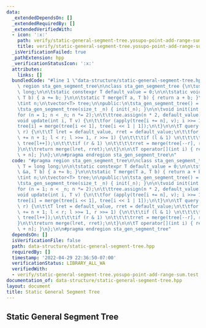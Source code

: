 ```yaml
---
data:
  _extendedDependsOn: []
  _extendedRequiredBy: []
  _extendedVerifiedWith:
  - icon: ':x:'
    path: verify/static-general-segment-tree.yosupo-point-add-range-sum.test.cpp
    title: verify/static-general-segment-tree.yosupo-point-add-range-sum.test.cpp
  _isVerificationFailed: true
  _pathExtension: hpp
  _verificationStatusIcon: ':x:'
  attributes:
    links: []
  bundledCode: "#line 1 \"data-structure/static-general-segment-tree.hpp\"\n#pragma\
    \ region sta_gen_segment_tree\n\nclass sta_gen_segment_tree {\n\tusing T = long\
    \ long;\n\n\tstatic constexpr T default_value = 0;\n\n\tstatic void apply(T &a,\
    \ T b) { a += b; }\n\n\tstatic T merge(T a, T b) { return a + b; }\n\nprotected:\n\
    \tint n;\n\tvector<T> tree;\n\npublic:\n\tsta_gen_segment_tree() = default;\n\n\
    \tsta_gen_segment_tree(size_t _n) { init(_n); }\n\n\tvoid init(int _n) {\n\t\t\
    for (n = 1; n < _n; n *= 2);\n\t\ttree.assign(n * 2, default_value);\n\t}\n\n\t\
    void update(int i, T v) {\n\t\tfor (apply(tree[i += n], v); i >>= 1;)\n\t\t\t\
    tree[i] = merge(tree[i << 1], tree[i << 1 | 1]);\n\t}\n\n\tT query(int l, int\
    \ r) {\n\t\tT lret = default_value, rret = default_value;\n\t\tfor (l += n, r\
    \ += n + 1; l < r; l >>= 1, r >>= 1) {\n\t\t\tif (l & 1) \n\t\t\t\tlret = merge(lret,\
    \ tree[l++]);\n\t\t\tif (r & 1) \n\t\t\t\trret = merge(tree[--r], rret);\n\t\t\
    }\n\t\treturn merge(lret, rret);\n\t}\n\n\tT operator[](int i) { return tree[i\
    \ + n]; }\n};\n\n#pragma endregion sta_gen_segment_tree\n"
  code: "#pragma region sta_gen_segment_tree\n\nclass sta_gen_segment_tree {\n\tusing\
    \ T = long long;\n\n\tstatic constexpr T default_value = 0;\n\n\tstatic void apply(T\
    \ &a, T b) { a += b; }\n\n\tstatic T merge(T a, T b) { return a + b; }\n\nprotected:\n\
    \tint n;\n\tvector<T> tree;\n\npublic:\n\tsta_gen_segment_tree() = default;\n\n\
    \tsta_gen_segment_tree(size_t _n) { init(_n); }\n\n\tvoid init(int _n) {\n\t\t\
    for (n = 1; n < _n; n *= 2);\n\t\ttree.assign(n * 2, default_value);\n\t}\n\n\t\
    void update(int i, T v) {\n\t\tfor (apply(tree[i += n], v); i >>= 1;)\n\t\t\t\
    tree[i] = merge(tree[i << 1], tree[i << 1 | 1]);\n\t}\n\n\tT query(int l, int\
    \ r) {\n\t\tT lret = default_value, rret = default_value;\n\t\tfor (l += n, r\
    \ += n + 1; l < r; l >>= 1, r >>= 1) {\n\t\t\tif (l & 1) \n\t\t\t\tlret = merge(lret,\
    \ tree[l++]);\n\t\t\tif (r & 1) \n\t\t\t\trret = merge(tree[--r], rret);\n\t\t\
    }\n\t\treturn merge(lret, rret);\n\t}\n\n\tT operator[](int i) { return tree[i\
    \ + n]; }\n};\n\n#pragma endregion sta_gen_segment_tree"
  dependsOn: []
  isVerificationFile: false
  path: data-structure/static-general-segment-tree.hpp
  requiredBy: []
  timestamp: '2022-04-29 22:36:50-07:00'
  verificationStatus: LIBRARY_ALL_WA
  verifiedWith:
  - verify/static-general-segment-tree.yosupo-point-add-range-sum.test.cpp
documentation_of: data-structure/static-general-segment-tree.hpp
layout: document
title: Static General Segment Tree
---
```


## Static General Segment Tree